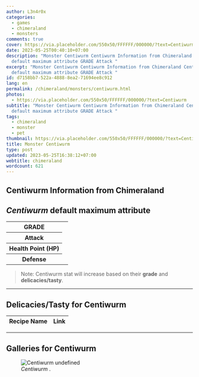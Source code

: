 ```yaml
---
author: L3n4r0x
categories:
  - games
  - chimeraland
  - monsters
comments: true
cover: https://via.placeholder.com/550x50/FFFFFF/000000/?text=Centiwurm
date: 2023-05-25T00:40:10+07:00
description: "Monster Centiwurm Centiwurm Information from Chimeraland Centiwurm
  default maximum attribute GRADE Attack "
excerpt: "Monster Centiwurm Centiwurm Information from Chimeraland Centiwurm
  default maximum attribute GRADE Attack "
id: d7158bb7-522a-4888-8ea2-71694ee8c912
lang: en
permalink: /chimeraland/monsters/centiwurm.html
photos:
  - https://via.placeholder.com/550x50/FFFFFF/000000/?text=Centiwurm
subtitle: "Monster Centiwurm Centiwurm Information from Chimeraland Centiwurm
  default maximum attribute GRADE Attack "
tags:
  - chimeraland
  - monster
  - pet
thumbnail: https://via.placeholder.com/550x50/FFFFFF/000000/?text=Centiwurm
title: Monster Centiwurm
type: post
updated: 2023-05-25T16:38:12+07:00
webtitle: chimeraland
wordcount: 621
---
```


<link
  rel="stylesheet"
  href="https://rawcdn.githack.com/dimaslanjaka/Web-Manajemen/870a349/css/bootstrap-5-3-0-alpha3-wrapper.css"
/>
<section id="bootstrap-wrapper">
  <div data-bs-theme="dark">
    <h2>Centiwurm Information from Chimeraland</h2>
    <h2 id="attribute"><i>Centiwurm</i> default maximum attribute</h2>
    <div class="row">
      <div class="col mb-2">
        <div class="card">
          <div class="card-body">
            <table>
              <tr>
                <th>GRADE</th>
                <td><br /></td>
              </tr>
              <tr>
                <th>Attack</th>
                <td></td>
              </tr>
              <tr>
                <th>Health Point (HP)</th>
                <td></td>
              </tr>
              <tr>
                <th>Defense</th>
                <td></td>
              </tr>
            </table>
          </div>
        </div>
      </div>
    </div>
    <blockquote class="bd-callout bd-callout-warning">
      Note: Centiwurm stat will increase based on their <b>grade</b> and
      <b>delicacies/tasty</b>.
    </blockquote>
    <hr />
    <h2 id="delicacies">Delicacies/Tasty for Centiwurm</h2>
    <div class="card">
      <div class="card-body">
        <div class="table-responsive">
          <table class="table table-striped">
            <thead>
              <tr>
                <th>Recipe Name</th>
                <th>Link</th>
              </tr>
            </thead>
            <tbody></tbody>
          </table>
        </div>
      </div>
    </div>
    <hr />
    <div id="gallery">
      <h2>Galleries for Centiwurm</h2>
      <div class="row">
        <div class="col-lg-6 col-12">
          <figure>
            <img
              src="https://www.webmanajemen.com/undefined"
              alt="Centiwurm undefined"
            />
            <figcaption style="word-wrap: break-word">
              <i>Centiwurm</i> .
            </figcaption>
          </figure>
        </div>
      </div>
    </div>
  </div>
</section>